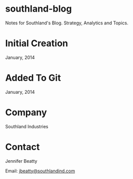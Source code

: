 southland-blog
==============

Notes for Southland's Blog. Strategy, Analytics and Topics.

Initial Creation
================

January, 2014

Added To Git
============

January, 2014

Company
=======

Southland Industries

Contact
=======

Jennifer Beatty

Email: jbeatty@southlandind.com
